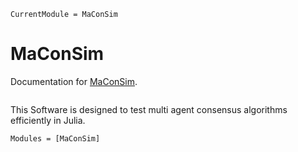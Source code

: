 ```@meta
CurrentModule = MaConSim
```

# MaConSim

Documentation for [MaConSim](https://github.com/BUE687/MaConSim.jl).

```@index
```

This Software is designed to test multi agent consensus algorithms efficiently in Julia.

```@autodocs
Modules = [MaConSim]
```
